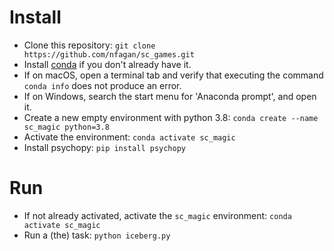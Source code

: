 # Install

* Clone this repository: `git clone https://github.com/nfagan/sc_games.git`
* Install [conda](https://www.anaconda.com/) if you don't already have it.
* If on macOS, open a terminal tab and verify that executing the command `conda info` does not produce an error.
* If on Windows, search the start menu for 'Anaconda prompt', and open it.
* Create a new empty environment with python 3.8: `conda create --name sc_magic python=3.8`
* Activate the environment: `conda activate sc_magic`
* Install psychopy: `pip install psychopy`

# Run

* If not already activated, activate the `sc_magic` environment: `conda activate sc_magic`
* Run a (the) task: `python iceberg.py`